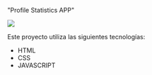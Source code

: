 "Profile Statistics APP"

![]([https://res.cloudinary.com/dwxhsdpc7/image/upload/v1703211960/Profile_Statistics_ro8o5w.png)

Este proyecto utiliza las siguientes tecnologías:

- HTML
- CSS
- JAVASCRIPT
